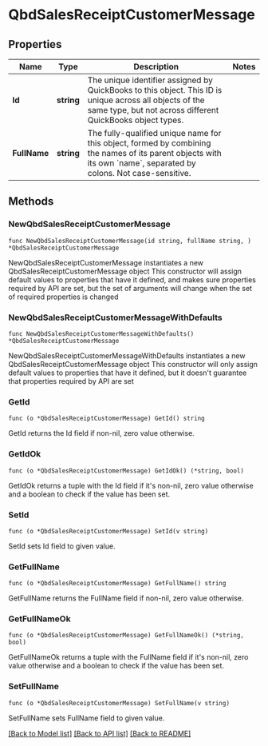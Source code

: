 # QbdSalesReceiptCustomerMessage

## Properties

Name | Type | Description | Notes
------------ | ------------- | ------------- | -------------
**Id** | **string** | The unique identifier assigned by QuickBooks to this object. This ID is unique across all objects of the same type, but not across different QuickBooks object types. | 
**FullName** | **string** | The fully-qualified unique name for this object, formed by combining the names of its parent objects with its own &#x60;name&#x60;, separated by colons. Not case-sensitive. | 

## Methods

### NewQbdSalesReceiptCustomerMessage

`func NewQbdSalesReceiptCustomerMessage(id string, fullName string, ) *QbdSalesReceiptCustomerMessage`

NewQbdSalesReceiptCustomerMessage instantiates a new QbdSalesReceiptCustomerMessage object
This constructor will assign default values to properties that have it defined,
and makes sure properties required by API are set, but the set of arguments
will change when the set of required properties is changed

### NewQbdSalesReceiptCustomerMessageWithDefaults

`func NewQbdSalesReceiptCustomerMessageWithDefaults() *QbdSalesReceiptCustomerMessage`

NewQbdSalesReceiptCustomerMessageWithDefaults instantiates a new QbdSalesReceiptCustomerMessage object
This constructor will only assign default values to properties that have it defined,
but it doesn't guarantee that properties required by API are set

### GetId

`func (o *QbdSalesReceiptCustomerMessage) GetId() string`

GetId returns the Id field if non-nil, zero value otherwise.

### GetIdOk

`func (o *QbdSalesReceiptCustomerMessage) GetIdOk() (*string, bool)`

GetIdOk returns a tuple with the Id field if it's non-nil, zero value otherwise
and a boolean to check if the value has been set.

### SetId

`func (o *QbdSalesReceiptCustomerMessage) SetId(v string)`

SetId sets Id field to given value.


### GetFullName

`func (o *QbdSalesReceiptCustomerMessage) GetFullName() string`

GetFullName returns the FullName field if non-nil, zero value otherwise.

### GetFullNameOk

`func (o *QbdSalesReceiptCustomerMessage) GetFullNameOk() (*string, bool)`

GetFullNameOk returns a tuple with the FullName field if it's non-nil, zero value otherwise
and a boolean to check if the value has been set.

### SetFullName

`func (o *QbdSalesReceiptCustomerMessage) SetFullName(v string)`

SetFullName sets FullName field to given value.



[[Back to Model list]](../README.md#documentation-for-models) [[Back to API list]](../README.md#documentation-for-api-endpoints) [[Back to README]](../README.md)


